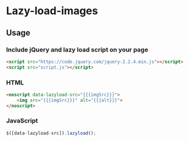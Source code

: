 # Lazy-load-images

## Usage

### Include jQuery and lazy load script on your page
```html
<script src="https://code.jquery.com/jquery-2.2.4.min.js"></script>
<script src="script.js"></script>
```

### HTML
```html
<noscript data-lazyload-src="{{{imgSrc}}}">
	<img src="{{{imgSrc}}}" alt="{{{alt}}}">
</noscript>
```

### JavaScript
```javascript
$([data-lazyload-src]).lazyload();
```
